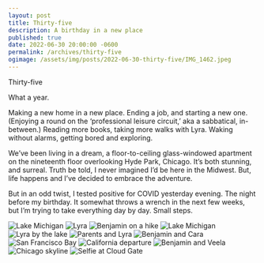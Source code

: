 ```yaml
---
layout: post
title: Thirty-five
description: A birthday in a new place
published: true
date: 2022-06-30 20:00:00 -0600
permalink: /archives/thirty-five
ogimage: /assets/img/posts/2022-06-30-thirty-five/IMG_1462.jpeg
---
```

Thirty-five

What a year.

Making a new home in a new place. Ending a job, and starting a new one. (Enjoying a round on the ‘professional leisure circuit,’ aka a sabbatical, in-between.) Reading more books, taking more walks with Lyra. Waking without alarms, getting bored and exploring.

We’ve been living in a dream, a floor-to-ceiling glass-windowed apartment on the nineteenth floor overlooking Hyde Park, Chicago. It’s both stunning, and surreal. Truth be told, I never imagined I’d be here in the Midwest. But, life happens and I’ve decided to embrace the adventure.

But in an odd twist, I tested positive for COVID yesterday evening. The night before my birthday. It somewhat throws a wrench in the next few weeks, but I’m trying to take everything day by day. Small steps.

![Lake Michigan][1]
![Lyra][2]
![Benjamin on a hike][3]
![Lake Michigan][4]
![Lyra by the lake][5]
![Parents and Lyra][6]
![Benjamin and Cara][7]
![San Francisco Bay][8]
![California departure][9]
![Benjamin and Veela][10]
![Chicago skyline][11]
![Selfie at Cloud Gate][12]

[1]: /assets/img/posts/2022-06-30-thirty-five/IMG_6198.jpeg
[2]: /assets/img/posts/2022-06-30-thirty-five/IMG_7333.jpeg
[3]: /assets/img/posts/2022-06-30-thirty-five/IMG_7618.jpeg
[4]: /assets/img/posts/2022-06-30-thirty-five/IMG_9170.jpeg
[5]: /assets/img/posts/2022-06-30-thirty-five/IMG_0342.jpeg
[6]: /assets/img/posts/2022-06-30-thirty-five/IMG_0353.jpeg
[7]: /assets/img/posts/2022-06-30-thirty-five/IMG_0919.jpeg
[8]: /assets/img/posts/2022-06-30-thirty-five/IMG_1171.jpeg
[9]: /assets/img/posts/2022-06-30-thirty-five/IMG_1239.jpeg
[10]: /assets/img/posts/2022-06-30-thirty-five/IMG_1462.jpeg
[11]: /assets/img/posts/2022-06-30-thirty-five/IMG_3022.jpeg
[12]: /assets/img/posts/2022-06-30-thirty-five/IMG_3048.jpeg